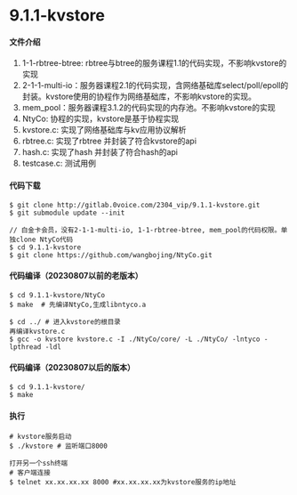 # 9.1.1-kvstore

#### 文件介绍
1. 1-1-rbtree-btree: rbtree与btree的服务课程1.1的代码实现，不影响kvstore的实现
2. 2-1-1-multi-io：服务器课程2.1的代码实现，含网络基础库select/poll/epoll的封装。kvstore使用的协程作为网络基础库，不影响kvstore的实现。
3. mem_pool：服务器课程3.1.2的代码实现的内存池。不影响kvstore的实现
4. NtyCo: 协程的实现，kvstore是基于协程实现
5. kvstore.c: 实现了网络基础库与kv应用协议解析
6. rbtree.c: 实现了rbtree 并封装了符合kvstore的api
7. hash.c: 实现了hash 并封装了符合hash的api
8. testcase.c: 测试用例

#### 代码下载
```
$ git clone http://gitlab.0voice.com/2304_vip/9.1.1-kvstore.git
$ git submodule update --init

// 白金卡会员，没有2-1-1-multi-io, 1-1-rbtree-btree, mem_pool的代码权限。单独clone NtyCo代码
$ cd 9.1.1-kvstore
$ git clone https://github.com/wangbojing/NtyCo.git

```

#### 代码编译（20230807以前的老版本）
```
$ cd 9.1.1-kvstore/NtyCo
$ make  # 先编译NtyCo,生成libntyco.a

$ cd ../ # 进入kvstore的根目录
再编译kvstore.c 
$ gcc -o kvstore kvstore.c -I ./NtyCo/core/ -L ./NtyCo/ -lntyco -lpthread -ldl 
```

#### 代码编译（20230807以后的版本）
```
$ cd 9.1.1-kvstore/
$ make

```

#### 执行
```
# kvstore服务启动
$ ./kvstore # 监听端口8000

打开另一个ssh终端
# 客户端连接
$ telnet xx.xx.xx.xx 8000 #xx.xx.xx.xx为kvstore服务的ip地址

```
